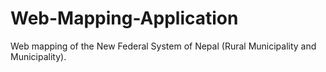 # Web-Mapping-Application
Web mapping of the New Federal System of Nepal (Rural Municipality and Municipality).
